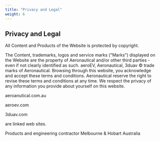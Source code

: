 ```yaml
---
title: "Privacy and Legal"
weight: 6
---
```


## Privacy and Legal

All Content and Products of the Website is protected by copyright. 

The Content, trademarks, logos and service marks ("Marks") displayed on the Website are the property of Aeronautical and/or other third parties - even if not clearly identified as such.
aeroEV, Aeronautical, 3duav © trade marks of Aeronautical.
Browsing through this website, you acknowledge and accept these terms and conditions. Aeronautical reserve the right to revise these terms and conditions at any time. We respect the privacy of any information you provide about yourself on this website.

aeroanutical.com.au

aeroev.com

3duav.com

are linked web sites.

Products and engineering contractor Melbourne & Hobart Australia
